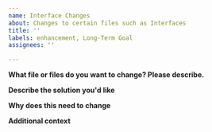 ```yaml
---
name: Interface Changes
about: Changes to certain files such as Interfaces
title: ''
labels: enhancement, Long-Term Goal
assignees: ''

---
```


**What file or files do you want to change? Please describe.**


**Describe the solution you'd like**


**Why does this need to change**


**Additional context**

